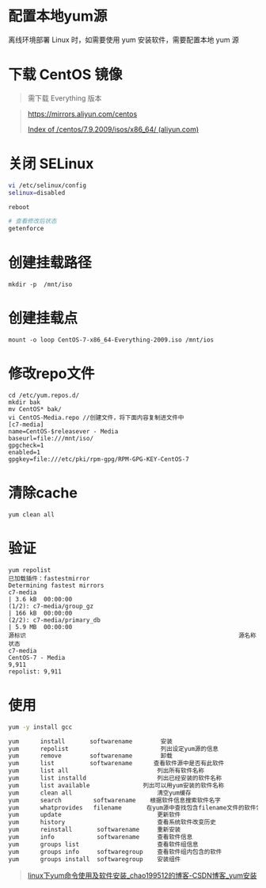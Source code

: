 # 配置本地yum源

离线环境部署 Linux 时，如需要使用 yum 安装软件，需要配置本地 yum 源

# 下载 CentOS 镜像

> 需下载 Everything 版本

> https://mirrors.aliyun.com/centos
>
> [Index of /centos/7.9.2009/isos/x86_64/ (aliyun.com)](https://mirrors.aliyun.com/centos/7.9.2009/isos/x86_64/)

# 关闭 SELinux

```bash
vi /etc/selinux/config
selinux=disabled

reboot

# 查看修改后状态
getenforce 
```

# 创建挂载路径

```
mkdir -p  /mnt/iso
```

# 创建挂载点

```
mount -o loop CentOS-7-x86_64-Everything-2009.iso /mnt/ios
```

# 修改repo文件

```
cd /etc/yum.repos.d/
mkdir bak
mv CentOS* bak/
vi CentOS-Media.repo //创建文件，将下面内容复制进文件中
[c7-media]
name=CentOS-$releasever - Media
baseurl=file:///mnt/iso/
gpgcheck=1
enabled=1
gpgkey=file:///etc/pki/rpm-gpg/RPM-GPG-KEY-CentOS-7
```

# 清除cache

```
yum clean all
```

# 验证

```
yum repolist
已加载插件：fastestmirror
Determining fastest mirrors
c7-media                                                                                                                   | 3.6 kB  00:00:00     
(1/2): c7-media/group_gz                                                                                                   | 166 kB  00:00:00     
(2/2): c7-media/primary_db                                                                                                 | 5.9 MB  00:00:00     
源标识                                                            源名称                                                                     状态
c7-media                                                          CentOS-7 - Media                                                           9,911
repolist: 9,911
```

# 使用

```bash
yum -y install gcc

yum      install       softwarename        安装
yum      repolist                          列出设定yum源的信息
yum      remove        softwarename        卸载
yum      list          softwarename      查看软件源中是否有此软件
yum      list all                         列出所有软件名称
yum      list installd                    列出已经安装的软件名称
yum      list available               列出可以用yum安装的软件名称
yum      clean all                        清空yum缓存
yum      search         softwarename    根据软件信息搜索软件名字
yum      whatprovides   filename       在yum源中查找包含filename文件的软件包
yum      update                           更新软件
yum      history                          查看系统软件改变历史
yum      reinstall       softwarename     重新安装
yum      info            softwarename     查看软件信息
yum      groups list                      查看软件组信息
yum      groups info     softwaregroup    查看软件组内包含的软件
yum      groups install  softwaregroup    安装组件
```

> [linux下yum命令使用及软件安装_chao199512的博客-CSDN博客_yum安装](https://blog.csdn.net/chao199512/article/details/80089234)

